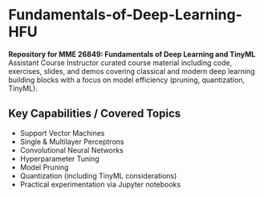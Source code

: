 # Fundamentals-of-Deep-Learning-HFU

**Repository for MME 26849: Fundamentals of Deep Learning and TinyML**  
Assistant Course Instructor curated course material including code, exercises, slides, and demos covering classical and modern deep learning building blocks with a focus on model efficiency (pruning, quantization, TinyML).

## Key Capabilities / Covered Topics
- Support Vector Machines
- Single & Multilayer Perceptrons
- Convolutional Neural Networks
- Hyperparameter Tuning
- Model Pruning
- Quantization (including TinyML considerations)
- Practical experimentation via Jupyter notebooks

